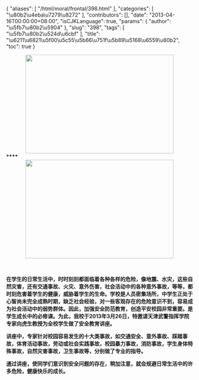 {
    "aliases": [
        "/html/moral/frontal/398.html"
    ],
    "categories": [
        "\u80b2\u4eba\u7279\u8272"
    ],
    "contributors": [],
    "date": "2013-04-16T00:00:00+08:00",
    "isCJKLanguage": true,
    "params": {
        "author": "\u5fb7\u80b2\u5904"
    },
    "slug": "398",
    "tags": [
        "\u5fb7\u80b2\u524d\u6cbf"
    ],
    "title": "\u6211\u6821\u5f00\u5c55\u5b66\u751f\u5b89\u5168\u6559\u80b2",
    "toc": true
}

**<img
    src="https://cdn.tfls.online/mirror/full/cd4828c0d12e3b86fc20274f23dfba55fb653bce.jpg"
    style="display:block;margin-left:auto;margin-right:auto;"
    decoding="async"
    fetchpriority="auto"
    loading="lazy"
    height="266"
    width="400"
/>****<img
    src="https://cdn.tfls.online/mirror/full/78b2fb94402af864237b95ad37c0420b3dd1b363.jpg"
    style="display:block;margin-left:auto;margin-right:auto;"
    decoding="async"
    fetchpriority="auto"
    loading="lazy"
    height="266"
    width="400"
/>**




  




**在学生的日常生活中，时时刻刻都面临着各种各样的危险，像地震、水灾，这些自然灾害，还有交通事故、火灾、意外伤害，社会活动中的各种意外事故，等等，都时刻危害着学生的健康，威胁着学生的生命。学校是人员密集场所，中学生正处于心智尚未完全成熟时期，缺乏社会经验，对一些客观存在的危险意识不到，容易成为社会活动中的弱势群体。因此，加强安全防范教育，创造平安校园非常重要。是学生成长中的必修课。为此，我校于2013年3月26日，特邀请天津武警指挥学院专家向虎生教授为全校学生做了安全教育讲座。** 




**讲座中，专家针对校园容易发生的十大类事故，如交通安全、意外事故、踩踏事故，体育活动事故，劳动或社会实践事故，校园暴力事故，消防事故，学生身体特殊事故，自然灾害事故，卫生事故等，分别做了专业的指导。**




**通过讲座，使同学们意识到安全问题的存在，稍加注意，就会规避日常生活中的许多危险，健康快乐的成长。**


